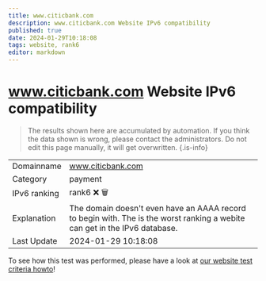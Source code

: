 ```yaml
---
title: www.citicbank.com
description: www.citicbank.com Website IPv6 compatibility
published: true
date: 2024-01-29T10:18:08
tags: website, rank6
editor: markdown
---
```


# www.citicbank.com Website IPv6 compatibility

> The results shown here are accumulated by automation. If you think the data shown is wrong, please contact the administrators. 
> Do not edit this page manually, it will get overwritten.
{.is-info}


|   |   |
| - | - |
| Domainname | www.citicbank.com
| Category | payment |
| IPv6 ranking | rank6 :x: :wastebasket: |
| Explanation | The domain doesn't even have an AAAA record to begin with. The is the worst ranking a webite can get in the IPv6 database. |
| Last Update | 2024-01-29 10:18:08 |

To see how this test was performed, please have a look at [our website test criteria howto](/howto/testcriteria/website)!

